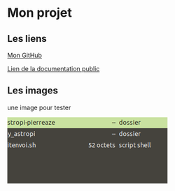 
# Mon projet

## Les liens

[Mon GitHub](https://github.com/pierreaze)

[Lien de la documentation public](https://docs.google.com/document/d/1v5Vy_J9LNUXop2sWOqayRwINsbgsZEEPBP7sD2HEdlc/edit)

## Les images

une image pour tester

![images_test](images_test.png)
